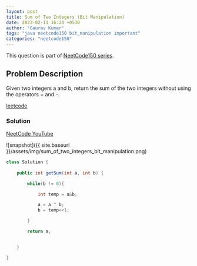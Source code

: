 ```yaml
---
layout: post
title: Sum of Two Integers (Bit Manipulation)
date: 2023-02-11 16:24 +0530
author: "Gaurav Kumar"
tags: "java neetcode150 bit_manipulation important"
categories: "neetcode150"
---
```


This question is part of [NeetCode150 series](https://neetcode.io/practice).  

## Problem Description

Given two integers a and b, return the sum of the two integers without using the operators + and -.

[leetcode](https://leetcode.com/problems/sum-of-two-integers/description/)

### Solution

[NeetCode YouTube](https://www.youtube.com/watch?v=gVUrDV4tZfY)

![snapshot]({{ site.baseurl }}/assets/img/sum_of_two_integers_bit_manipulation.png)

```java
class Solution {
    
    public int getSum(int a, int b) {

        while(b != 0){

            int temp = a&b;

            a = a ^ b;
            b = temp<<1;

        }

        return a;


    }

}
```

